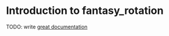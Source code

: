 # Introduction to fantasy_rotation

TODO: write [great documentation](http://jacobian.org/writing/what-to-write/)
